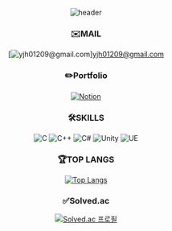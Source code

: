 
<div align=center>
  
  ![header](https://capsule-render.vercel.app/api?type=soft&color=auto&height=300&section=header&text=SUPERDODGE&fontSize=90)

  ### ✉️MAIL
  [![yjh01209@gmail.com](https://img.shields.io/badge/Gmail-D14836?style=for-the-badge&logo=gmail&logoColor=white)]<yjh01209@gmail.com>
  ### ✏️Portfolio
  [![Notion](https://img.shields.io/badge/Notion-000000?style=for-the-badge&logo=notion&logoColor=white)](https://subdued-volcano-bac.notion.site/8f89bb512543474ea8f7557f2e8ad594)
  ### 🛠️SKILLS
  ![C](https://img.shields.io/badge/C-A8B9CC?style=flat&logo=C&logoColor=white)
  ![C++](https://img.shields.io/badge/C++-00599C?style=flat&logo=cplusplus&logoColor=white)
  ![C#](https://img.shields.io/badge/C%23-00599C?style=flat&logo=csharp&logoColor=white)
  ![Unity](https://img.shields.io/badge/Unity-FFFFFF?style=flat&logo=unity&logoColor=black)
  ![UE](https://img.shields.io/badge/Unreal%20Engine-0E1128?style=flat&logo=unrealengine&logoColor=white)
  ### 🏆TOP LANGS
  [![Top Langs](https://github-readme-stats.vercel.app/api/top-langs/?username=yjh5696&layout=compact)](https://github.com/yjh5696/github-readme-stats)
  ### ✅Solved.ac
  [![Solved.ac 프로필](http://mazassumnida.wtf/api/v2/generate_badge?boj=superdodge)](https://solved.ac/superdodge)
  
</div>
